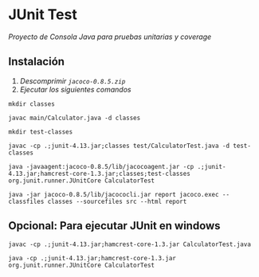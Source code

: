 # JUnit Test
_Proyecto de Consola Java para pruebas unitarias y coverage_

## Instalación
1. _Descomprimir `jacoco-0.8.5.zip`_
2. _Ejecutar los siguientes comandos_
```
mkdir classes
```
```
javac main/Calculator.java -d classes
```
```
mkdir test-classes
```
```
javac -cp .;junit-4.13.jar;classes test/CalculatorTest.java -d test-classes
```
```
java -javaagent:jacoco-0.8.5/lib/jacocoagent.jar -cp .;junit-4.13.jar;hamcrest-core-1.3.jar;classes;test-classes org.junit.runner.JUnitCore CalculatorTest
```
```
java -jar jacoco-0.8.5/lib/jacococli.jar report jacoco.exec --classfiles classes --sourcefiles src --html report
```


## Opcional: Para ejecutar JUnit en windows
```
javac -cp .;junit-4.13.jar;hamcrest-core-1.3.jar CalculatorTest.java
```
```
java -cp .;junit-4.13.jar;hamcrest-core-1.3.jar org.junit.runner.JUnitCore CalculatorTest
```
